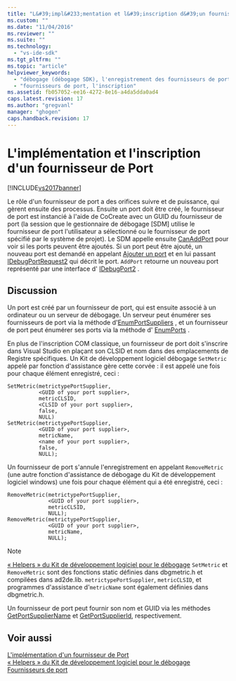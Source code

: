 ```yaml
---
title: "L&#39;impl&#233;mentation et l&#39;inscription d&#39;un fournisseur de Port | Microsoft Docs"
ms.custom: ""
ms.date: "11/04/2016"
ms.reviewer: ""
ms.suite: ""
ms.technology: 
  - "vs-ide-sdk"
ms.tgt_pltfrm: ""
ms.topic: "article"
helpviewer_keywords: 
  - "débogage (débogage SDK), l'enregistrement des fournisseurs de port"
  - "fournisseurs de port, l'inscription"
ms.assetid: fb057052-ee16-4272-8e16-a4da5dda0ad4
caps.latest.revision: 17
ms.author: "gregvanl"
manager: "ghogen"
caps.handback.revision: 17
---
```

# L&#39;impl&#233;mentation et l&#39;inscription d&#39;un fournisseur de Port
[!INCLUDE[vs2017banner](../../code-quality/includes/vs2017banner.md)]

Le rôle d'un fournisseur de port a des orifices suivre et de puissance, qui gèrent ensuite des processus.  Ensuite un port doit être créé, le fournisseur de port est instancié à l'aide de CoCreate avec un GUID du fournisseur de port \(la session que le gestionnaire de débogage \[SDM\] utilise le fournisseur de port l'utilisateur a sélectionné ou le fournisseur de port spécifié par le système de projet\).  Le SDM appelle ensuite [CanAddPort](../../extensibility/debugger/reference/idebugportsupplier2-canaddport.md) pour voir si les ports peuvent être ajoutés.  Si un port peut être ajouté, un nouveau port est demandé en appelant [Ajouter un port](../../extensibility/debugger/reference/idebugportsupplier2-addport.md) et en lui passant [IDebugPortRequest2](../../extensibility/debugger/reference/idebugportrequest2.md) qui décrit le port.  `AddPort` retourne un nouveau port représenté par une interface d' [IDebugPort2](../../extensibility/debugger/reference/idebugport2.md) .  
  
## Discussion  
 Un port est créé par un fournisseur de port, qui est ensuite associé à un ordinateur ou un serveur de débogage.  Un serveur peut énumérer ses fournisseurs de port via la méthode d'[EnumPortSuppliers](../../extensibility/debugger/reference/idebugcoreserver2-enumportsuppliers.md) , et un fournisseur de port peut énumérer ses ports via la méthode d' [EnumPorts](../../extensibility/debugger/reference/idebugportsupplier2-enumports.md) .  
  
 En plus de l'inscription COM classique, un fournisseur de port doit s'inscrire dans Visual Studio en plaçant son CLSID et nom dans des emplacements de Registre spécifiques.  Un Kit de développement logiciel débogage `SetMetric` appelé par fonction d'assistance gère cette corvée : il est appelé une fois pour chaque élément enregistré, ceci :  
  
```cpp#  
SetMetric(metrictypePortSupplier,  
          <GUID of your port supplier>,  
          metricCLSID,  
          <CLSID of your port supplier>,  
          false,  
          NULL)  
SetMetric(metrictypePortSupplier,  
          <GUID of your port supplier>,  
          metricName,  
          <name of your port supplier>,  
          false,  
          NULL);  
```  
  
 Un fournisseur de port s'annule l'enregistrement en appelant `RemoveMetric` \(une autre fonction d'assistance de débogage du Kit de développement logiciel windows\) une fois pour chaque élément qui a été enregistré, ceci :  
  
```cpp#  
RemoveMetric(metrictypePortSupplier,  
             <GUID of your port supplier>,  
             metricCLSID,  
             NULL);  
RemoveMetric(metrictypePortSupplier,  
             <GUID of your port supplier>,  
             metricName,  
             NULL);  
```  
  
> [!NOTE]
>  [« Helpers » du Kit de développement logiciel pour le débogage](../../extensibility/debugger/reference/sdk-helpers-for-debugging.md) `SetMetric` et `RemoveMetric` sont des fonctions static définies dans dbgmetric.h et compilées dans ad2de.lib.  `metrictypePortSupplier`, `metricCLSID`, et programmes d'assistance d'`metricName` sont également définies dans dbgmetric.h.  
  
 Un fournisseur de port peut fournir son nom et GUID via les méthodes [GetPortSupplierName](../../extensibility/debugger/reference/idebugportsupplier2-getportsuppliername.md) et [GetPortSupplierId](../Topic/IDebugPortSupplier2::GetPortSupplierId.md), respectivement.  
  
## Voir aussi  
 [L'implémentation d'un fournisseur de Port](../../extensibility/debugger/implementing-a-port-supplier.md)   
 [« Helpers » du Kit de développement logiciel pour le débogage](../../extensibility/debugger/reference/sdk-helpers-for-debugging.md)   
 [Fournisseurs de port](../../extensibility/debugger/port-suppliers.md)